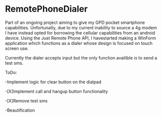# RemotePhoneDialer
Part of an ongoing project aiming to give my GPD pocket smartphone capabilities. Unfortunatly, due to my current inability to source a 4g modem I have instead opted for borrowing the cellular capabilities from an android device. Using the Just Remote Phone API, I havestarted making a WinForm application which functions as a dialer whose design is focused on touch screen use.

Currently the dialer accepts input but the only function availible is to send a test sms.

ToDo:

-Implement logic for clear button on the dialpad

-[X]Implement call and hangup button functionality

-[X]Remove test sms

-Beautification
